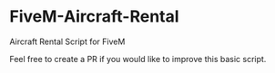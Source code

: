 # FiveM-Aircraft-Rental
Aircraft Rental Script for FiveM

Feel free to create a PR if you would like to improve this basic script.
